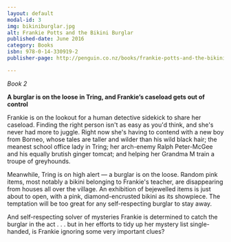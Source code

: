 ```yaml
---
layout: default
modal-id: 3
img: bikiniburglar.jpg
alt: Frankie Potts and the Bikini Burglar
published-date: June 2016
category: Books
isbn: 978-0-14-330919-2
publisher-page: http://penguin.co.nz/books/frankie-potts-and-the-bikini-burglar-9780143309192

---
```


*Book 2*

**A burglar is on the loose in Tring, and Frankie’s caseload gets out of control**

Frankie is on the lookout for a human detective sidekick to share her caseload. Finding the right person isn't as easy as you'd think, and she's never had more to juggle. Right now she's having to contend with a new boy from Borneo, whose tales are taller and wilder than his wild black hair; the meanest school office lady in Tring; her arch-enemy Ralph Peter-McGee and his equally brutish ginger tomcat; and helping her Grandma M train a troupe of greyhounds.

Meanwhile, Tring is on high alert — a burglar is on the loose. Random pink items, most notably a bikini belonging to Frankie's teacher, are disappearing from houses all over the village. An exhibition of bejewelled items is just about to open, with a pink, diamond-encrusted bikini as its showpiece. The temptation will be too great for any self-respecting burglar to stay away.

And self-respecting solver of mysteries Frankie is determined to catch the burglar in the act . . . but in her efforts to tidy up her mystery list single-handed, is Frankie ignoring some very important clues?
